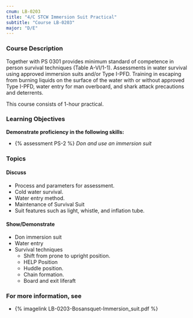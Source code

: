 ```yaml
---
cnum: LB-0203
title: "4/C STCW Immersion Suit Practical"
subtitle: "Course LB-0203"
major: "D/E"
---
```

### Course Description

Together with PS 0301 provides minimum standard of competence in person survival techniques (Table A-VI/1-1). Assessments in water survival using approved immersion suits and/or Type I-PFD. Training in escaping from burning liquids on the surface of the water with or without approved Type I-PFD, water entry for man overboard, and shark attack precautions and deterrents.

This course consists of 1-hour practical.


### Learning Objectives


**Demonstrate proficiency in the following skills:**

* {% assessment PS-2 %} *Don and use an immersion suit*

### Topics

#### Discuss

* Process and parameters for assessment.
* Cold water survival.
* Water entry method.
* Maintenance of Survival Suit
* Suit features such as light, whistle, and inflation tube.
	
#### Show/Demonstrate

* Don immersion suit
* Water entry
* Survival techniques
	* Shift from prone to upright position.
	* HELP Position
	* Huddle position.
	* Chain formation.
	* Board and exit liferaft


### For more information, see 

* {% imagelink LB-0203-Bosansquet-Immersion_suit.pdf %} 



